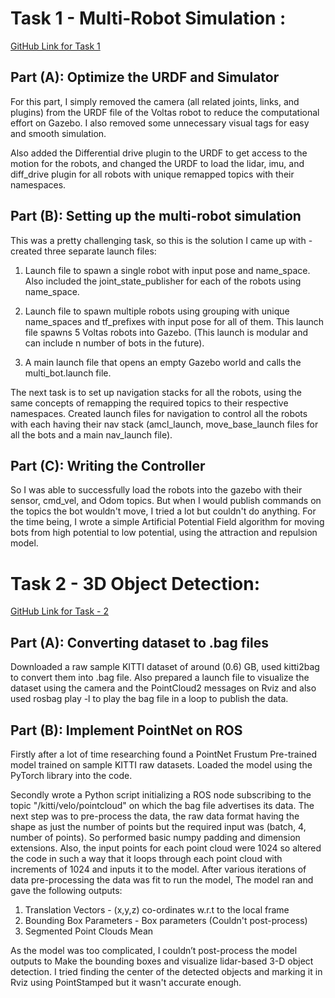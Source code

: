 # Task 1 - Multi-Robot Simulation : 

[GitHub Link for Task 1](Link) 

## Part (A): Optimize the URDF and Simulator

For this part, I simply removed the camera (all related joints, links, and plugins) from the URDF file of the Voltas robot to reduce the computational effort on Gazebo. I also removed some unnecessary visual tags for easy and smooth simulation.

Also added the Differential drive plugin to the URDF to get access to the motion for the robots, and changed the URDF to load the lidar, imu, and diff_drive plugin for all robots with unique remapped topics with their namespaces.

## Part (B): Setting up the multi-robot simulation

This was a pretty challenging task, so this is the solution I came up with - created three separate launch files:

1. Launch file to spawn a single robot with input pose and name_space. Also included the joint_state_publisher for each of the robots using name_space.

2. Launch file to spawn multiple robots using grouping with unique name_spaces and tf_prefixes with input pose for all of them. This launch file spawns 5 Voltas robots into Gazebo. (This launch is modular and can include n number of bots in the future).

3. A main launch file that opens an empty Gazebo world and calls the multi_bot.launch file.

The next task is to set up navigation stacks for all the robots, using the same concepts of remapping the required topics to their respective namespaces. Created launch files for navigation to control all the robots with each having their nav stack (amcl_launch, move_base_launch files for all the bots and a main nav_launch file).

## Part (C): Writing the Controller

So I was able to successfully load the robots into the gazebo with their sensor, cmd_vel, and Odom topics. But when I would publish commands on the topics the bot wouldn't move, I tried a lot but couldn't do anything. For the time being, I wrote a simple Artificial Potential Field algorithm for moving bots from high potential to low potential, using the attraction and repulsion model.

# Task 2 - 3D Object Detection:

[GitHub Link for Task - 2](Link)

## Part (A): Converting dataset to .bag files

Downloaded a raw sample KITTI dataset of around (0.6) GB, used kitti2bag to convert them into .bag file. Also prepared a launch file to visualize the dataset using the camera and the PointCloud2 messages on Rviz and also used rosbag play -l to play the bag file in a loop to publish the data.

## Part (B): Implement PointNet on ROS

Firstly after a lot of time researching found a PointNet Frustum Pre-trained model trained on sample KITTI raw datasets. Loaded the model using the PyTorch library into the code.

Secondly wrote a Python script initializing a ROS node subscribing to the topic "/kitti/velo/pointcloud" on which the bag file advertises its data. The next step was to pre-process the data, the raw data format having the shape as just the number of points but the required input was (batch, 4, number of points). So performed basic numpy padding and dimension extensions. Also, the input points for each point cloud were 1024 so altered the code in such a way that it loops through each point cloud with increments of 1024 and inputs it to the model. After various iterations of data pre-processing the data was fit to run the model, The model ran and gave the following outputs:

1. Translation Vectors - (x,y,z) co-ordinates w.r.t to the local frame
2. Bounding Box Parameters - Box parameters (Couldn't post-process)
3. Segmented Point Clouds Mean

As the model was too complicated, I couldn’t post-process the model outputs to Make the bounding boxes and visualize lidar-based 3-D object detection. I tried finding the center of the detected objects and marking it in Rviz using PointStamped but it wasn't accurate enough.
